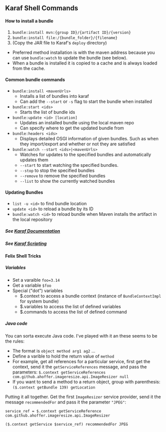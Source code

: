 ## Karaf Shell Commands

#### How to install a bundle
1. `bundle:install mvn:{group ID}/{artifact ID}/{version}`
2. `bundle:install file:/{bundle_folder}/{filename}`
3. (Copy the JAR file to Karaf's `deploy` directory)

- Preferred method installation is with the maven address because you can use `bundle:watch` to update the bundle (see below).
- When a bundle is installed it is copied to a cache and is always loaded from the cache. 

#### Common bundle commands
* `bundle:install <mavenUrls>`
    * Installs a list of bundles into karaf
    * Can add the `--start` or `-s` flag to start the bundle when installed
* `bundle:start <ids>`
    * Starts the list of bundle ids
* `bundle:update <id> [location]`
    * Updates an installed bundle using the local maven repo
    * Can specify where to get the updated bundle from
* `bundle:headers <ids>`
    * Displays detailed OSGI information of given bundles. Such as when they import/export and whether or not they are satisfied
* `bundle:watch --start <ids>|<mavenUrls>`
    * Watches for updates to the specified bundles and automatically updates them
    * `--start` to start watching the specified bundles.
    * `--stop` to stop the specified bundles
    * `--remove` to remove the specified bundles
    * `--list` to show the currently watched bundles

#### Updating Bundles
* `list -u <id>` to find bundle location
* `update <id>` to reload a bundle by its ID
* `bundle:watch <id>` to reload bundle when  Maven  installs the artifact in the local repository

##### See  [Karaf Documentation](http://supergsego.com/apache/karaf/documentation/4_x.html)

##### See [Karaf Scripting](https://svn.apache.org/repos/asf/karaf/site/production/manual/latest/scripting.html) 

#### Felix Shell Tricks

##### Variables
* Set a varaible `foo=3.14`
* Get a variable `$foo`
* Special ("dot") variables
  * $.context to access a bundle context (instance of `BundleContextImpl` for system bundle)
  * $.variables to access the list of defined variables
  * $.commands to access the list of defined command
  
##### Java code
You can sorta execute Java code. I've played with it an these seems to be the rules:
 - The format is `object method arg1 ag2` ...
 - Define a varible to hold the return value of `method`
 - For example, get all references for a particular service, first get the context, send it the `getServiceReferences` message, and pass the parameters: `$.context getServiceReferences com.github.ahoffer.imageresize.api.ImageResizer null`
 - If you want to send a method to a return object, group with parenthesis: `($.context getBundle 139) getLocation`
 
 Putting it all together. Get the first `ImageResizer` service provider, send it the message `recommendedFor` and pass it the parameter `"JPEG"`:
 
 `service_ref = $.context getServiceReference com.github.ahoffer.imageresize.api.ImageResizer`
 
 `($.context getService $service_ref) recommendedFor JPEG`
 
